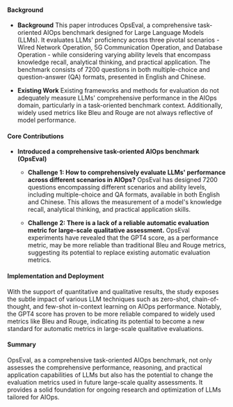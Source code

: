#### Background
- **Background**
This paper introduces OpsEval, a comprehensive task-oriented AIOps benchmark designed for Large Language Models (LLMs). It evaluates LLMs' proficiency across three pivotal scenarios - Wired Network Operation, 5G Communication Operation, and Database Operation - while considering varying ability levels that encompass knowledge recall, analytical thinking, and practical application. The benchmark consists of 7200 questions in both multiple-choice and question-answer (QA) formats, presented in English and Chinese.

- **Existing Work**
Existing frameworks and methods for evaluation do not adequately measure LLMs' comprehensive performance in the AIOps domain, particularly in a task-oriented benchmark context. Additionally, widely used metrics like Bleu and Rouge are not always reflective of model performance.

#### Core Contributions
- **Introduced a comprehensive task-oriented AIOps benchmark (OpsEval)**
  - **Challenge 1: How to comprehensively evaluate LLMs' performance across different scenarios in AIOps?**
      OpsEval has designed 7200 questions encompassing different scenarios and ability levels, including multiple-choice and QA formats, available in both English and Chinese. This allows the measurement of a model's knowledge recall, analytical thinking, and practical application skills.

  - **Challenge 2: There is a lack of a reliable automatic evaluation metric for large-scale qualitative assessment.**
      OpsEval experiments have revealed that the GPT4 score, as a performance metric, may be more reliable than traditional Bleu and Rouge metrics, suggesting its potential to replace existing automatic evaluation metrics.

#### Implementation and Deployment
With the support of quantitative and qualitative results, the study exposes the subtle impact of various LLM techniques such as zero-shot, chain-of-thought, and few-shot in-context learning on AIOps performance. Notably, the GPT4 score has proven to be more reliable compared to widely used metrics like Bleu and Rouge, indicating its potential to become a new standard for automatic metrics in large-scale qualitative evaluations.

#### Summary
OpsEval, as a comprehensive task-oriented AIOps benchmark, not only assesses the comprehensive performance, reasoning, and practical application capabilities of LLMs but also has the potential to change the evaluation metrics used in future large-scale quality assessments. It provides a solid foundation for ongoing research and optimization of LLMs tailored for AIOps.